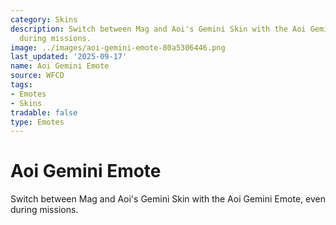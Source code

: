 ```yaml
---
category: Skins
description: Switch between Mag and Aoi's Gemini Skin with the Aoi Gemini Emote, even
  during missions.
image: ../images/aoi-gemini-emote-80a5306446.png
last_updated: '2025-09-17'
name: Aoi Gemini Emote
source: WFCD
tags:
- Emotes
- Skins
tradable: false
type: Emotes
---
```


# Aoi Gemini Emote

Switch between Mag and Aoi's Gemini Skin with the Aoi Gemini Emote, even during missions.

